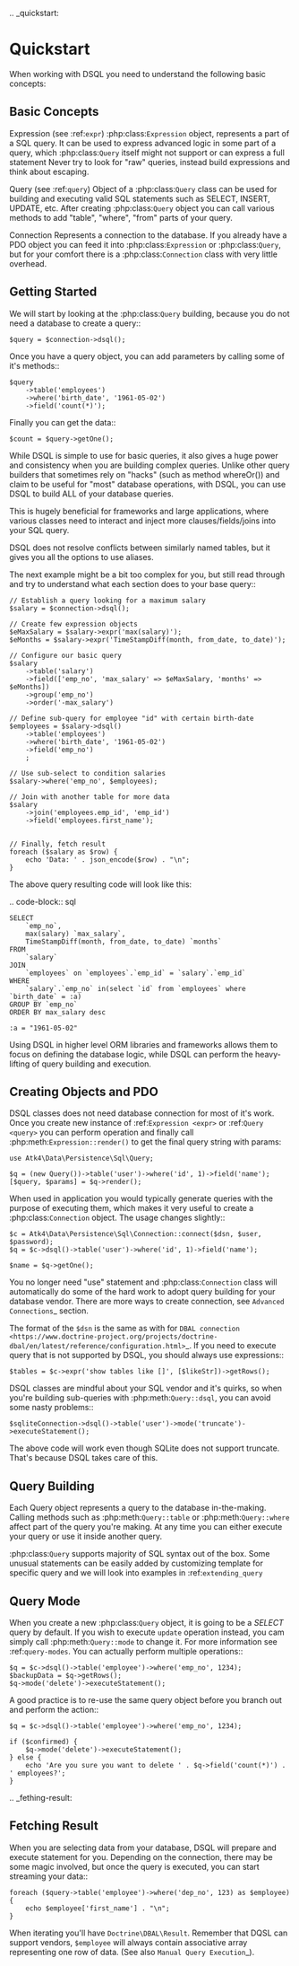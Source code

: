.. _quickstart:

# Quickstart

When working with DSQL you need to understand the following basic concepts:

## Basic Concepts

Expression (see :ref:`expr`)
    :php:class:`Expression` object, represents a part of a SQL query. It can
    be used to express advanced logic in some part of a query, which
    :php:class:`Query` itself might not support or can express a full statement
    Never try to look for "raw" queries, instead build expressions and think
    about escaping.

Query (see :ref:`query`)
    Object of a :php:class:`Query` class can be used for building and executing
    valid SQL statements such as SELECT, INSERT, UPDATE, etc. After creating
    :php:class:`Query` object you can call various methods to add "table",
    "where", "from" parts of your query.

Connection
    Represents a connection to the database. If you already have a PDO object
    you can feed it into :php:class:`Expression` or :php:class:`Query`, but
    for your comfort there is a :php:class:`Connection` class with very little
    overhead.

## Getting Started

We will start by looking at the :php:class:`Query` building, because you do
not need a database to create a query::

```
$query = $connection->dsql();
```

Once you have a query object, you can add parameters by calling some of it's
methods::

```
$query
    ->table('employees')
    ->where('birth_date', '1961-05-02')
    ->field('count(*)');
```

Finally you can get the data::

```
$count = $query->getOne();
```

While DSQL is simple to use for basic queries, it also gives a huge power and
consistency when you are building complex queries. Unlike other query builders
that sometimes rely on "hacks" (such as method whereOr()) and claim to be useful
for "most" database operations, with DSQL, you can use DSQL to build ALL of your
database queries.

This is hugely beneficial for frameworks and large applications, where
various classes need to interact and inject more clauses/fields/joins into your
SQL query.

DSQL does not resolve conflicts between similarly named tables, but it gives you
all the options to use aliases.

The next example might be a bit too complex for you, but still read through and
try to understand what each section does to your base query::

```
// Establish a query looking for a maximum salary
$salary = $connection->dsql();

// Create few expression objects
$eMaxSalary = $salary->expr('max(salary)');
$eMonths = $salary->expr('TimeStampDiff(month, from_date, to_date)');

// Configure our basic query
$salary
    ->table('salary')
    ->field(['emp_no', 'max_salary' => $eMaxSalary, 'months' => $eMonths])
    ->group('emp_no')
    ->order('-max_salary')

// Define sub-query for employee "id" with certain birth-date
$employees = $salary->dsql()
    ->table('employees')
    ->where('birth_date', '1961-05-02')
    ->field('emp_no')
    ;

// Use sub-select to condition salaries
$salary->where('emp_no', $employees);

// Join with another table for more data
$salary
    ->join('employees.emp_id', 'emp_id')
    ->field('employees.first_name');


// Finally, fetch result
foreach ($salary as $row) {
    echo 'Data: ' . json_encode($row) . "\n";
}
```

The above query resulting code will look like this:

.. code-block:: sql

    SELECT
        `emp_no`,
        max(salary) `max_salary`,
        TimeStampDiff(month, from_date, to_date) `months`
    FROM
        `salary`
    JOIN
        `employees` on `employees`.`emp_id` = `salary`.`emp_id`
    WHERE
        `salary`.`emp_no` in(select `id` from `employees` where `birth_date` = :a)
    GROUP BY `emp_no`
    ORDER BY max_salary desc

    :a = "1961-05-02"

Using DSQL in higher level ORM libraries and frameworks allows them to focus on
defining the database logic, while DSQL can perform the heavy-lifting of query
building and execution.

## Creating Objects and PDO

DSQL classes does not need database connection for most of it's work. Once you
create new instance of :ref:`Expression <expr>` or :ref:`Query <query>` you can
perform operation and finally call :php:meth:`Expression::render()` to get the
final query string with params:

```
use Atk4\Data\Persistence\Sql\Query;

$q = (new Query())->table('user')->where('id', 1)->field('name');
[$query, $params] = $q->render();
```

When used in application you would typically generate queries with the
purpose of executing them, which makes it very useful to create a
:php:class:`Connection` object. The usage changes slightly::

```
$c = Atk4\Data\Persistence\Sql\Connection::connect($dsn, $user, $password);
$q = $c->dsql()->table('user')->where('id', 1)->field('name');

$name = $q->getOne();
```

You no longer need "use" statement and :php:class:`Connection` class will
automatically do some of the hard work to adopt query building for your
database vendor.
There are more ways to create connection, see `Advanced Connections`_ section.

The format of the ``$dsn`` is the same as with for
`DBAL connection <https://www.doctrine-project.org/projects/doctrine-dbal/en/latest/reference/configuration.html>`_.
If you need to execute query that is not supported by DSQL, you should always
use expressions::

```
$tables = $c->expr('show tables like []', [$likeStr])->getRows();
```

DSQL classes are mindful about your SQL vendor and it's quirks, so when you're
building sub-queries with :php:meth:`Query::dsql`, you can avoid some nasty
problems::

```
$sqliteConnection->dsql()->table('user')->mode('truncate')->executeStatement();
```

The above code will work even though SQLite does not support truncate. That's
because DSQL takes care of this.

## Query Building

Each Query object represents a query to the database in-the-making.
Calling methods such as :php:meth:`Query::table` or :php:meth:`Query::where`
affect part of the query you're making. At any time you can either execute your
query or use it inside another query.

:php:class:`Query` supports majority of SQL syntax out of the box.
Some unusual statements can be easily added by customizing template for specific
query and we will look into examples in :ref:`extending_query`

## Query Mode

When you create a new :php:class:`Query` object, it is going to be a *SELECT*
query by default. If you wish to execute ``update`` operation instead, you
cam simply call :php:meth:`Query::mode` to change it. For more information
see :ref:`query-modes`.
You can actually perform multiple operations::

```
$q = $c->dsql()->table('employee')->where('emp_no', 1234);
$backupData = $q->getRows();
$q->mode('delete')->executeStatement();
```

A good practice is to re-use the same query object before you branch out and
perform the action::

```
$q = $c->dsql()->table('employee')->where('emp_no', 1234);

if ($confirmed) {
    $q->mode('delete')->executeStatement();
} else {
    echo 'Are you sure you want to delete ' . $q->field('count(*)') . ' employees?';
}
```


.. _fething-result:

## Fetching Result

When you are selecting data from your database, DSQL will prepare and execute
statement for you. Depending on the connection, there may be some magic
involved, but once the query is executed, you can start streaming your data::

```
foreach ($query->table('employee')->where('dep_no', 123) as $employee) {
    echo $employee['first_name'] . "\n";
}
```

When iterating you'll have `Doctrine\DBAL\Result`. Remember that DQSL can support vendors,
`$employee` will always contain associative array representing one row of data.
(See also `Manual Query Execution`_).
